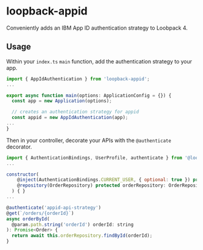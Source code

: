 # loopback-appid

Conveniently adds an IBM App ID authentication strategy to Loobpack 4.

## Usage

Within your `index.ts` `main` function, add the authentication strategy to your app.

```javascript
import { AppIdAuthentication } from 'loopback-appid';
...

export async function main(options: ApplicationConfig = {}) {
  const app = new Application(options);

  // creates an authentication strategy for appid
  const appid = new AppIdAuthentication(app);
...
}
```

Then in your controller, decorate your APIs with the `@authenticate` decorator.

```javascript
import { AuthenticationBindings, UserProfile, authenticate } from '@loopback/authentication';
...

constructor(
    @inject(AuthenticationBindings.CURRENT_USER, { optional: true }) private user: UserProfile,
    @repository(OrderRepository) protected orderRepository: OrderRepository,
  ) { }
...

@authenticate('appid-api-strategy')
@get(`/orders/{orderId}`)
async orderById(
  @param.path.string('orderId') orderId: string
): Promise<Order> {
  return await this.orderRepository.findById(orderId);
}
```